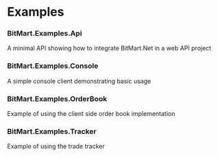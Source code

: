 # Examples

### BitMart.Examples.Api
A minimal API showing how to integrate BitMart.Net in a web API project

### BitMart.Examples.Console
A simple console client demonstrating basic usage

### BitMart.Examples.OrderBook
Example of using the client side order book implementation

### BitMart.Examples.Tracker
Example of using the trade tracker